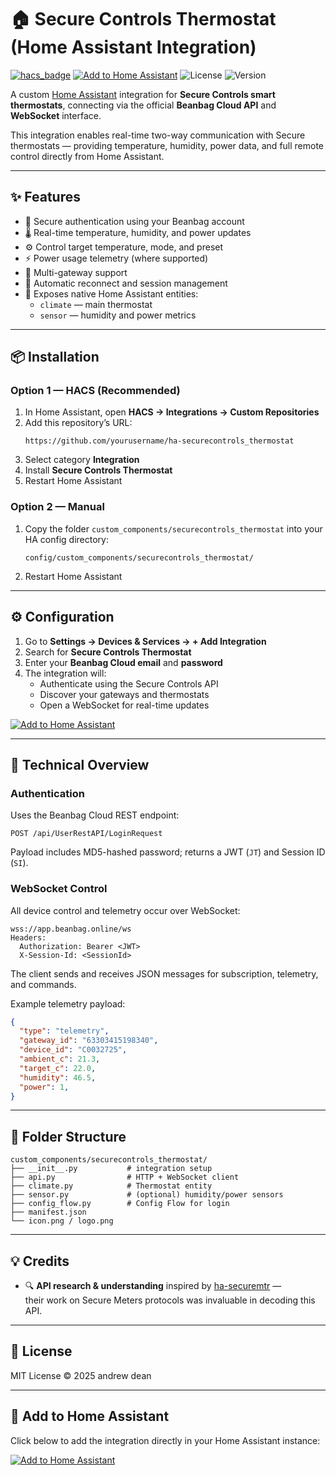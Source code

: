# 🏠 Secure Controls Thermostat (Home Assistant Integration)

[![hacs_badge](https://img.shields.io/badge/HACS-Custom-blue.svg)](https://hacs.xyz/)
[![Add to Home Assistant](https://my.home-assistant.io/badges/config_flow_start.svg)](https://my.home-assistant.io/redirect/config_flow_start/?domain=securecontrols_thermostat)
![License](https://img.shields.io/github/license/yourusername/ha-securecontrols_thermostat)
![Version](https://img.shields.io/badge/version-1.0.0-blue)

A custom [Home Assistant](https://www.home-assistant.io) integration for **Secure Controls smart thermostats**, connecting via the official **Beanbag Cloud API** and **WebSocket** interface.

This integration enables real-time two-way communication with Secure thermostats — providing temperature, humidity, power data, and full remote control directly from Home Assistant.

---

## ✨ Features

- 🔐 Secure authentication using your Beanbag account  
- 🌡️ Real-time temperature, humidity, and power updates  
- ⚙️ Control target temperature, mode, and preset  
- ⚡ Power usage telemetry (where supported)  
- 🧱 Multi-gateway support  
- 🔄 Automatic reconnect and session management  
- 🧩 Exposes native Home Assistant entities:
  - `climate` — main thermostat
  - `sensor` — humidity and power metrics

---

## 📦 Installation

### Option 1 — HACS (Recommended)
1. In Home Assistant, open **HACS → Integrations → Custom Repositories**
2. Add this repository’s URL:
   ```
   https://github.com/yourusername/ha-securecontrols_thermostat
   ```
3. Select category **Integration**
4. Install **Secure Controls Thermostat**
5. Restart Home Assistant

### Option 2 — Manual
1. Copy the folder `custom_components/securecontrols_thermostat` into your HA config directory:
   ```
   config/custom_components/securecontrols_thermostat/
   ```
2. Restart Home Assistant

---

## ⚙️ Configuration

1. Go to **Settings → Devices & Services → + Add Integration**
2. Search for **Secure Controls Thermostat**
3. Enter your **Beanbag Cloud email** and **password**
4. The integration will:
   - Authenticate using the Secure Controls API  
   - Discover your gateways and thermostats  
   - Open a WebSocket for real-time updates  

[![Add to Home Assistant](https://my.home-assistant.io/badges/config_flow_start.svg)](https://my.home-assistant.io/redirect/config_flow_start/?domain=securecontrols_thermostat)

---

## 🧠 Technical Overview

### Authentication
Uses the Beanbag Cloud REST endpoint:
```
POST /api/UserRestAPI/LoginRequest
```
Payload includes MD5-hashed password; returns a JWT (`JT`) and Session ID (`SI`).

### WebSocket Control
All device control and telemetry occur over WebSocket:

```
wss://app.beanbag.online/ws
Headers:
  Authorization: Bearer <JWT>
  X-Session-Id: <SessionId>
```

The client sends and receives JSON messages for subscription, telemetry, and commands.

Example telemetry payload:
```json
{
  "type": "telemetry",
  "gateway_id": "63303415198340",
  "device_id": "C0032725",
  "ambient_c": 21.3,
  "target_c": 22.0,
  "humidity": 46.5,
  "power": 1,
}
```

---

## 📁 Folder Structure

```
custom_components/securecontrols_thermostat/
├── __init__.py           # integration setup
├── api.py                # HTTP + WebSocket client
├── climate.py            # Thermostat entity
├── sensor.py             # (optional) humidity/power sensors
├── config_flow.py        # Config Flow for login
├── manifest.json
└── icon.png / logo.png
```

---

## 💡 Credits

- 🔍 **API research & understanding** inspired by [ha-securemtr](https://github.com/ha-securemtr/ha-securemtr) —  
  their work on Secure Meters protocols was invaluable in decoding this API.

---

## 🪪 License

MIT License © 2025 andrew dean

---

## 🧩 Add to Home Assistant

Click below to add the integration directly in your Home Assistant instance:

[![Add to Home Assistant](https://my.home-assistant.io/badges/config_flow_start.svg)](https://my.home-assistant.io/redirect/config_flow_start/?domain=securecontrols_thermostat)
